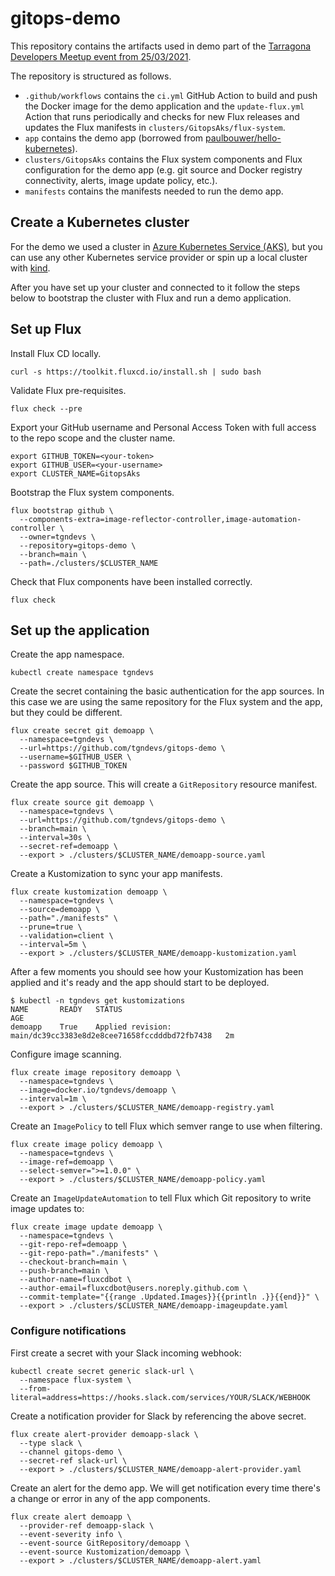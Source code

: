 # gitops-demo

This repository contains the artifacts used in demo part of the [Tarragona Developers Meetup event from 25/03/2021](https://www.meetup.com/Tarragona-Developers-Meetup/events/276963798/).

The repository is structured as follows.

- `.github/workflows` contains the `ci.yml` GitHub Action to build and push the Docker image for the demo application and the `update-flux.yml` Action that runs periodically and checks for new Flux releases and updates the Flux manifests in `clusters/GitopsAks/flux-system`.
- `app` contains the demo app (borrowed from [paulbouwer/hello-kubernetes](https://github.com/paulbouwer/hello-kubernetes)).
- `clusters/GitopsAks` contains the Flux system components and Flux configuration for the demo app (e.g. git source and Docker registry connectivity, alerts, image update policy, etc.).
- `manifests` contains the manifests needed to run the demo app.

## Create a Kubernetes cluster

For the demo we used a cluster in [Azure Kubernetes Service (AKS)](https://azure.microsoft.com/en-us/services/kubernetes-service/), but you can use any other Kubernetes service provider or spin up a local cluster with [kind](https://kind.sigs.k8s.io).

After you have set up your cluster and connected to it follow the steps below to bootstrap the cluster with Flux and run a demo application.

## Set up Flux

Install Flux CD locally.

```shell
curl -s https://toolkit.fluxcd.io/install.sh | sudo bash
```

Validate Flux pre-requisites.

```shell
flux check --pre
```

Export your GitHub username and Personal Access Token with full access to the repo scope and the cluster name.

```shell
export GITHUB_TOKEN=<your-token>
export GITHUB_USER=<your-username>
export CLUSTER_NAME=GitopsAks
```

Bootstrap the Flux system components.

```shell
flux bootstrap github \
  --components-extra=image-reflector-controller,image-automation-controller \
  --owner=tgndevs \
  --repository=gitops-demo \
  --branch=main \
  --path=./clusters/$CLUSTER_NAME
```

Check that Flux components have been installed correctly.

```shell
flux check
```

## Set up the application

Create the app namespace.

```
kubectl create namespace tgndevs
```

Create the secret containing the basic authentication for the app sources. In this case we are using the same repository for the Flux system and the app, but they could be different.

```
flux create secret git demoapp \
  --namespace=tgndevs \
  --url=https://github.com/tgndevs/gitops-demo \
  --username=$GITHUB_USER \
  --password $GITHUB_TOKEN
```

Create the app source. This will create a `GitRepository` resource manifest.

```
flux create source git demoapp \
  --namespace=tgndevs \
  --url=https://github.com/tgndevs/gitops-demo \
  --branch=main \
  --interval=30s \
  --secret-ref=demoapp \
  --export > ./clusters/$CLUSTER_NAME/demoapp-source.yaml
```

Create a Kustomization to sync your app manifests.

```
flux create kustomization demoapp \
  --namespace=tgndevs \
  --source=demoapp \
  --path="./manifests" \
  --prune=true \
  --validation=client \
  --interval=5m \
  --export > ./clusters/$CLUSTER_NAME/demoapp-kustomization.yaml
```

After a few moments you should see how your Kustomization has been applied and it's ready and the app should start to be deployed.

```
$ kubectl -n tgndevs get kustomizations
NAME       READY   STATUS                                                            AGE
demoapp    True    Applied revision: main/dc39cc3383e8d2e8cee71658fccdddbd72fb7438   2m
```

Configure image scanning.

```
flux create image repository demoapp \
  --namespace=tgndevs \
  --image=docker.io/tgndevs/demoapp \
  --interval=1m \
  --export > ./clusters/$CLUSTER_NAME/demoapp-registry.yaml
```

Create an `ImagePolicy` to tell Flux which semver range to use when filtering.

```
flux create image policy demoapp \
  --namespace=tgndevs \
  --image-ref=demoapp \
  --select-semver=">=1.0.0" \
  --export > ./clusters/$CLUSTER_NAME/demoapp-policy.yaml
```

Create an `ImageUpdateAutomation` to tell Flux which Git repository to write image updates to:

```
flux create image update demoapp \
  --namespace=tgndevs \
  --git-repo-ref=demoapp \
  --git-repo-path="./manifests" \
  --checkout-branch=main \
  --push-branch=main \
  --author-name=fluxcdbot \
  --author-email=fluxcdbot@users.noreply.github.com \
  --commit-template="{{range .Updated.Images}}{{println .}}{{end}}" \
  --export > ./clusters/$CLUSTER_NAME/demoapp-imageupdate.yaml
```

### Configure notifications

First create a secret with your Slack incoming webhook:

```
kubectl create secret generic slack-url \
  --namespace flux-system \
  --from-literal=address=https://hooks.slack.com/services/YOUR/SLACK/WEBHOOK
```

Create a notification provider for Slack by referencing the above secret.

```
flux create alert-provider demoapp-slack \
  --type slack \
  --channel gitops-demo \
  --secret-ref slack-url \
  --export > ./clusters/$CLUSTER_NAME/demoapp-alert-provider.yaml
```

Create an alert for the demo app. We will get notification every time there's a change or error in any of the app components.

```
flux create alert demoapp \
  --provider-ref demoapp-slack \
  --event-severity info \
  --event-source GitRepository/demoapp \
  --event-source Kustomization/demoapp \
  --export > ./clusters/$CLUSTER_NAME/demoapp-alert.yaml
```
